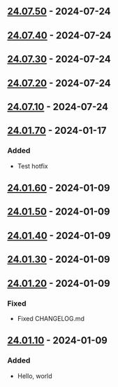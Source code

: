 ## [24.07.50] - 2024-07-24
## [24.07.40] - 2024-07-24
## [24.07.30] - 2024-07-24
## [24.07.20] - 2024-07-24
## [24.07.10] - 2024-07-24
## [24.01.70] - 2024-01-17
### Added
- Test hotfix

## [24.01.60] - 2024-01-09
## [24.01.50] - 2024-01-09
## [24.01.40] - 2024-01-09
## [24.01.30] - 2024-01-09
## [24.01.20] - 2024-01-09
### Fixed
- Fixed CHANGELOG.md

## [24.01.10] - 2024-01-09
### Added
- Hello, world

[24.07.50]: https://github.com/toyozaki/flutter_release_ci_sample/compare/24.07.40...24.07.50
[24.07.40]: https://github.com/toyozaki/flutter_release_ci_sample/compare/24.07.30...24.07.40
[24.07.30]: https://github.com/toyozaki/flutter_release_ci_sample/compare/24.07.20...24.07.30
[24.07.20]: https://github.com/toyozaki/flutter_release_ci_sample/compare/24.07.10...24.07.20
[24.07.10]: https://github.com/toyozaki/flutter_release_ci_sample/compare/24.01.70...24.07.10
[24.01.70]: https://github.com/toyozaki/flutter_release_ci_sample/compare/24.01.60...24.01.70
[24.01.60]: https://github.com/toyozaki/flutter_release_ci_sample/compare/24.01.50...24.01.60
[24.01.50]: https://github.com/toyozaki/flutter_release_ci_sample/compare/24.01.40...24.01.50
[24.01.40]: https://github.com/toyozaki/flutter_release_ci_sample/compare/24.01.30...24.01.40
[24.01.30]: https://github.com/toyozaki/flutter_release_ci_sample/compare/24.01.20...24.01.30
[24.01.20]: https://github.com/toyozaki/flutter_release_ci_sample/compare/24.01.10...24.01.20
[24.01.10]: https://github.com/toyozaki/flutter_release_ci_sample/releases/tag/24.01.10
